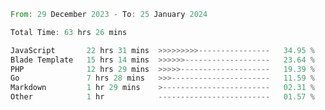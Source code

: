 
<!--START_SECTION:waka-->

```rust
From: 29 December 2023 - To: 25 January 2024

Total Time: 63 hrs 26 mins

JavaScript       22 hrs 31 mins  >>>>>>>>>----------------   34.95 %
Blade Template   15 hrs 14 mins  >>>>>>-------------------   23.64 %
PHP              12 hrs 29 mins  >>>>>--------------------   19.39 %
Go               7 hrs 28 mins   >>>----------------------   11.59 %
Markdown         1 hr 29 mins    >------------------------   02.31 %
Other            1 hr            -------------------------   01.57 %
```

<!--END_SECTION:waka-->
<!---
Abedmuh/Abedmuh is a ✨ special ✨ repository because its `README.md` (this file) appears on your GitHub profile.
You can click the Preview link to take a look at your changes.
--->
